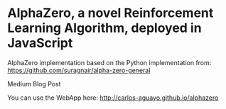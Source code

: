 # AlphaZero, a novel Reinforcement Learning Algorithm, deployed in JavaScript

AlphaZero implementation based on the Python implementation from:
https://github.com/suragnair/alpha-zero-general

Medium Blog Post

You can use the WebApp here:
http://carlos-aguayo.github.io/alphazero